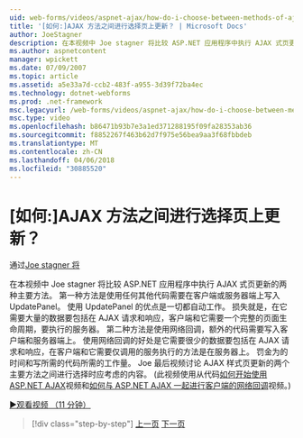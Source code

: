 ```yaml
---
uid: web-forms/videos/aspnet-ajax/how-do-i-choose-between-methods-of-ajax-page-updates
title: '[如何:]AJAX 方法之间进行选择页上更新？ | Microsoft Docs'
author: JoeStagner
description: 在本视频中 Joe stagner 将比较 ASP.NET 应用程序中执行 AJAX 式页更新的两种主要方法。 第一种方法是使用 Upd...
ms.author: aspnetcontent
manager: wpickett
ms.date: 07/09/2007
ms.topic: article
ms.assetid: a5e33a7d-ccb2-483f-a955-3d39f72ba4ec
ms.technology: dotnet-webforms
ms.prod: .net-framework
msc.legacyurl: /web-forms/videos/aspnet-ajax/how-do-i-choose-between-methods-of-ajax-page-updates
msc.type: video
ms.openlocfilehash: b86471b93b7e3a1ed371288195f09fa28353ab36
ms.sourcegitcommit: f8852267f463b62d7f975e56bea9aa3f68fbbdeb
ms.translationtype: MT
ms.contentlocale: zh-CN
ms.lasthandoff: 04/06/2018
ms.locfileid: "30885520"
---
```

<a name="how-do-i-choose-between-methods-of-ajax-page-updates"></a>[如何:]AJAX 方法之间进行选择页上更新？
====================
通过[Joe stagner 将](https://github.com/JoeStagner)

在本视频中 Joe stagner 将比较 ASP.NET 应用程序中执行 AJAX 式页更新的两种主要方法。 第一种方法是使用任何其他代码需要在客户端或服务器端上写入 UpdatePanel。 使用 UpdatePanel 的优点是一切都自动工作。 损失就是，在它需要大量的数据要包括在 AJAX 请求和响应，客户端和它需要一个完整的页面生命周期，要执行的服务器。 第二种方法是使用网络回调，额外的代码需要写入客户端和服务器端上。 使用网络回调的好处是它需要很少的数据要包括在 AJAX 请求和响应，在客户端和它需要仅调用的服务执行的方法是在服务器上。 罚金为的时间和写所需的代码所需的工作量。 Joe 最后视频讨论 AJAX 样式页更新的两个主要方法之间进行选择时应考虑的内容。 (此视频使用从代码[如何开始使用 ASP.NET AJAX](how-do-i-get-started-with-aspnet-ajax.md)视频和[如何与 ASP.NET AJAX 一起进行客户端的网络回调](how-do-i-make-client-side-network-callbacks-with-aspnet-ajax.md)视频。)

[&#9654;观看视频 （11 分钟）](https://channel9.msdn.com/Blogs/ASP-NET-Site-Videos/how-do-i-choose-between-methods-of-ajax-page-updates)

> [!div class="step-by-step"]
> [上一页](how-do-i-update-multiple-regions-of-a-page-with-aspnet-ajax.md)
> [下一页](how-do-i-use-other-javascript-user-interface-libraries-with-aspnet-ajax.md)
